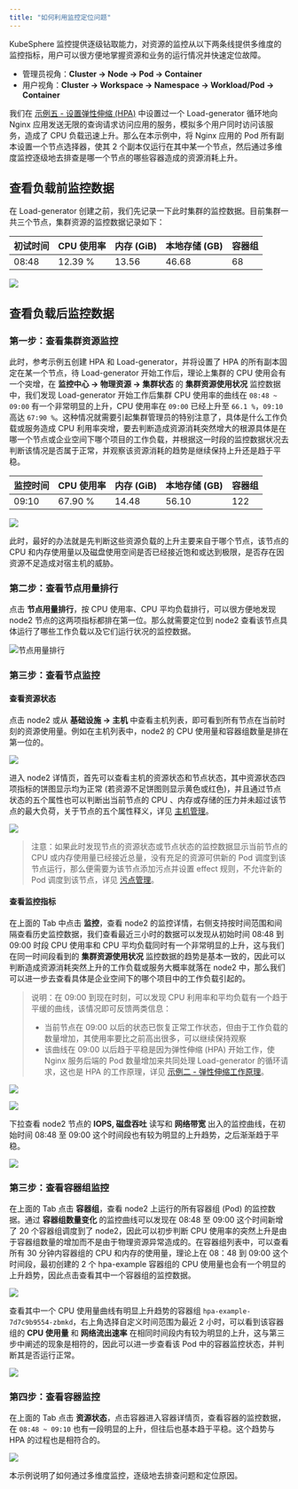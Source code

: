 ```yaml
---
title: "如何利用监控定位问题"
---
```


KubeSphere 监控提供逐级钻取能力，对资源的监控从以下两条线提供多维度的监控指标，用户可以很方便地掌握资源和业务的运行情况并快速定位故障。

- 管理员视角：**Cluster -> Node -> Pod -> Container** 
- 用户视角：**Cluster -> Workspace -> Namespace -> Workload/Pod -> Container**


我们在 [示例五 - 设置弹性伸缩 (HPA)](../../quick-start/hpa/) 中设置过一个 Load-generator 循环地向 Nginx 应用发送无限的查询请求访问应用的服务，模拟多个用户同时访问该服务，造成了 CPU 负载迅速上升。那么在本示例中，将 Nginx 应用的 Pod 所有副本设置一个节点选择器，使其 2 个副本仅运行在其中某一个节点，然后通过多维度监控逐级地去排查是哪一个节点的哪些容器造成的资源消耗上升。

## 查看负载前监控数据

在 Load-generator 创建之前，我们先记录一下此时集群的监控数据。目前集群一共三个节点，集群资源的监控数据记录如下：

|初试时间|CPU 使用率|内存 (GiB)|本地存储 (GB)|容器组|
|---|---|---|---|--|
|08:48|12.39 %|13.56|46.68|68|

![](/initial-monitoring-screenshot.png)

## 查看负载后监控数据

### 第一步：查看集群资源监控

此时，参考示例五创建 HPA 和 Load-generator，并将设置了 HPA 的所有副本固定在某一个节点，待 Load-generator 开始工作后，理论上集群的 CPU 使用会有一个突增，在 **监控中心 → 物理资源 → 集群状态** 的 **集群资源使用状况** 监控数据中，我们发现 Load-generator 开始工作后集群 CPU 使用率的曲线在 `08:48 ~ 09:00` 有一个非常明显的上升，CPU 使用率在 `09:00` 已经上升至 `66.1 %`，`09:10` 高达 `67:90 %`。这种情况就需要引起集群管理员的特别注意了，具体是什么工作负载或服务造成 CPU 利用率突增，要去判断造成资源消耗突然增大的根源具体是在哪一个节点或企业空间下哪个项目的工作负载，并根据这一时段的监控数据状况去判断该情况是否属于正常，并观察该资源消耗的趋势是继续保持上升还是趋于平稳。

|监控时间|CPU 使用率|内存 (GiB)|本地存储 (GB)|容器组|
|---|---|---|---|--|
|09:10|67.90 %|14.48 |56.10|122|

![](/cpu-utilization-monitoring-screenshot.png)

此时，最好的办法就是先判断这些资源负载的上升主要来自于哪个节点，该节点的 CPU 和内存使用量以及磁盘使用空间是否已经接近饱和或达到极限，是否存在因资源不足造成对宿主机的威胁。

### 第二步：查看节点用量排行

点击 **节点用量排行**，按 CPU 使用率、CPU 平均负载排行，可以很方便地发现 node2 节点的这两项指标都排在第一位。那么就需要定位到 node2 查看该节点具体运行了哪些工作负载以及它们运行状况的监控数据。

![节点用量排行](/node-ranking-list-screenshot.png)

### 第三步：查看节点监控

#### 查看资源状态

点击 node2 或从 **基础设施 → 主机** 中查看主机列表，即可看到所有节点在当前时刻的资源使用量。例如在主机列表中，node2 的 CPU 使用量和容器组数量是排在第一位的。

![](/node-monitoring.png)

进入 node2 详情页，首先可以查看主机的资源状态和节点状态，其中资源状态四项指标的饼图显示均为正常 (若资源不足饼图则显示黄色或红色)，并且通过节点状态的五个属性也可以判断出当前节点的 CPU 、内存或存储的压力并未超过该节点的最大负荷，关于节点的五个属性释义，详见 [主机管理](../../infrastructure/nodes)。

![](/node-details-monitoring.png)

> 注意：如果此时发现节点的资源状态或节点状态的监控数据显示当前节点的 CPU 或内存使用量已经接近总量，没有充足的资源可供新的 Pod 调度到该节点运行，那么便需要为该节点添加污点并设置 effect 规则，不允许新的 Pod 调度到该节点，详见 [污点管理](../../infrastructure/nodes)。

#### 查看监控指标

在上面的 Tab 中点击 **监控**，查看 node2 的监控详情，右侧支持按时间范围和间隔查看历史监控数据，我们查看最近三小时的数据可以发现从初始时间 08:48 到 09:00 时段 CPU 使用率和 CPU 平均负载同时有一个非常明显的上升，这与我们在同一时间段看到的 **集群资源使用状况** 监控数据的趋势是基本一致的，因此可以判断造成资源消耗突然上升的工作负载或服务大概率就落在 node2 中，那么我们可以进一步去查看具体是企业空间下的哪个项目中的工作负载引起的。

> 说明：在 09:00 到现在时刻，可以发现 CPU 利用率和平均负载有一个趋于平缓的曲线，该情况即可反馈两类信息：
> - 当前节点在 09:00 以后的状态已恢复正常工作状态，但由于工作负载的数量增加，其使用率要比之前高出很多，可以继续保持观察
> - 该曲线在 09:00 以后趋于平稳是因为弹性伸缩 (HPA) 开始工作，使 Nginx 服务后端的 Pod 数量增加来共同处理 Load-generator 的循环请求，这也是 HPA 的工作原理，详见 [示例二 - 弹性伸缩工作原理](../../quick-start/hpa)。

![](/select-period.png)

![](/node-monitoring-tab.png)

下拉查看 node2 节点的 **IOPS, 磁盘吞吐** 读写和 **网络带宽** 出入的监控曲线，在初始时间 08:48 至 09:00 这个时间段也有较为明显的上升趋势，之后渐渐趋于平稳。

![](/other-monitoring-items.png)

### 第三步：查看容器组监控

在上面的 Tab 点击 **容器组**，查看 node2 上运行的所有容器组 (Pod) 的监控数据。通过 **容器组数量变化** 的监控曲线可以发现在 08:48 至 09:00 这个时间新增了 20 个容器组调度到了 node2，因此可以初步判断 CPU 使用率的突然上升是由于容器组数量的增加而不是由于物理资源异常造成的。在容器组列表中，可以查看所有 30 分钟内容器组的 CPU 和内存的使用量，理论上在 08：48 到 09:00 这个时间段，最初创建的 2 个 hpa-example 容器组的 CPU 使用量也会有一个明显的上升趋势，因此点击查看其中一个容器组的监控数据。

![](/pod-monitoring.png)

查看其中一个 CPU 使用量曲线有明显上升趋势的容器组 `hpa-example-7d7c9b9554-zbmkd`，右上角选择自定义时间范围为最近 2 小时，可以看到该容器组的 **CPU 使用量** 和 **网络流出速率** 在相同时间段内有较为明显的上升，这与第三步中阐述的现象是相符的，因此可以进一步查看该 Pod 中的容器监控状态，并判断其是否运行正常。

![](/pod-monitoring-items.png)

### 第四步：查看容器监控

在上面的 Tab 点击 **资源状态**，点击容器进入容器详情页，查看容器的监控数据，在 `08:48 ~ 09:10` 也有一段明显的上升，但往后也基本趋于平稳。这个趋势与 HPA 的过程也是相符合的。

![](/container-monitoring-items.png)

本示例说明了如何通过多维度监控，逐级地去排查问题和定位原因。



